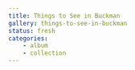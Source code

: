 ```yaml
---
title: Things to See in Buckman
gallery: things-to-see-in-buckman
status: fresh
categories: 
    - album
    - collection
--- 
```

